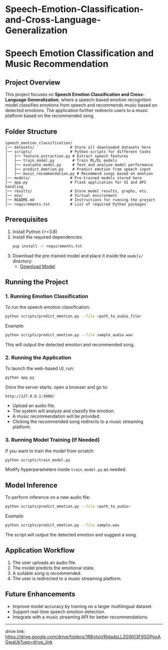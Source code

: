 # Speech-Emotion-Classification-and-Cross-Language-Generalization
# Speech Emotion Classification and Music Recommendation

## Project Overview
This project focuses on **Speech Emotion Classification and Cross-Language Generalization**, where a speech-based emotion recognition model classifies emotions from speech and recommends music based on detected emotions. The application further redirects users to a music platform based on the recommended song.

## Folder Structure
```
speech_emotion_classification/
│── datasets/                # Store all downloaded datasets here
│── scripts/                 # Python scripts for different tasks
│   ├── feature_extraction.py # Extract speech features
│   ├── train_model.py        # Train ML/DL models
│   ├── evaluate_model.py     # Test and analyze model performance
│   ├── predict_emotion.py    # Predict emotion from speech input
│   ├── music_recommendation.py # Recommend songs based on emotion
│── models/                  # Pre-trained models stored here
│── app.py                   # Flask application for UI and API handling
│── results/                 # Store model results, graphs, etc.
│── env/                     # Virtual environment
│── README.md                # Instructions for running the project
│── requirements.txt         # List of required Python packages  
```

## Prerequisites
1. Install Python (>=3.8)
2. Install the required dependencies:
   ```bash
   pip install -r requirements.txt
   ```
3. Download the pre-trained model and place it inside the `models/` directory:
   - [Download Model](<your-model-link>)
   
## Running the Project

### 1. Running Emotion Classification
To run the speech emotion classification:
```bash
python scripts/predict_emotion.py --file <path_to_audio_file>
```
Example:
```bash
python scripts/predict_emotion.py --file sample_audio.wav
```
This will output the detected emotion and recommended song.

### 2. Running the Application
To launch the web-based UI, run:
```bash
python app.py
```
Once the server starts, open a browser and go to:
```
http://127.0.0.1:5000/
```
- Upload an audio file.
- The system will analyze and classify the emotion.
- A music recommendation will be provided.
- Clicking the recommended song redirects to a music streaming platform.

### 3. Running Model Training (If Needed)
If you want to train the model from scratch:
```bash
python scripts/train_model.py
```
Modify hyperparameters inside `train_model.py` as needed.

## Model Inference
To perform inference on a new audio file:
```bash
python scripts/predict_emotion.py --file <path_to_audio>
```
Example:
```bash
python scripts/predict_emotion.py --file sample.wav
```
The script will output the detected emotion and suggest a song.

## Application Workflow
1. The user uploads an audio file.
2. The model predicts the emotional state.
3. A suitable song is recommended.
4. The user is redirected to a music streaming platform.

## Future Enhancements
- Improve model accuracy by training on a larger multilingual dataset.
- Support real-time speech emotion detection.
- Integrate with a music streaming API for better recommendations.

---
drive link: https://drive.google.com/drive/folders/1RBvhqVRjdadsLL2GW03F9SGPpxAGwaUk?usp=drive_link


